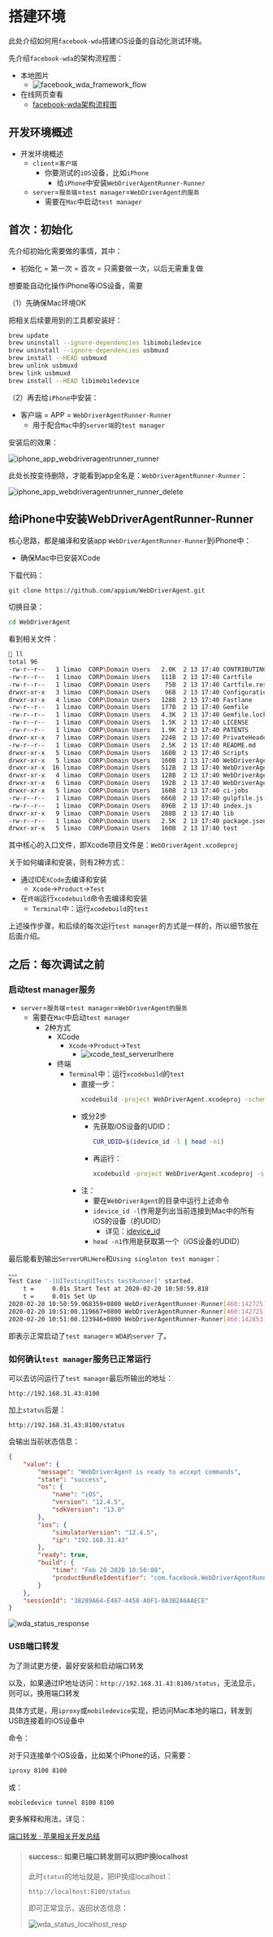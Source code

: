 # 搭建环境

此处介绍如何用`facebook-wda`搭建iOS设备的自动化测试环境。

先介绍`facebook-wda`的架构流程图：

* 本地图片
  * ![facebook_wda_framework_flow](../assets/img/facebook_wda_framework_flow.jpg)
* 在线网页查看
  * [facebook-wda架构流程图](https://www.processon.com/view/link/5eb3689e5653bb07215954bf)

## 开发环境概述

* 开发环境概述
  * `client`=`客户端`
      * 你要测试的`iOS`设备，比如`iPhone`
          * 给`iPhone`中安装`WebDriverAgentRunner-Runner`
  * `server`=`服务端`=`test manager`=`WebDriverAgent的服务`
      * 需要在`Mac`中启动`test manager`

## 首次：初始化

先介绍初始化需要做的事情，其中：

* 初始化 = 第一次 = 首次 = 只需要做一次，以后无需重复做

想要能自动化操作iPhone等iOS设备，需要

（1）先确保Mac环境OK

把相关后续要用到的工具都安装好：

```bash
brew update
brew uninstall --ignore-dependencies libimobiledevice
brew uninstall --ignore-dependencies usbmuxd
brew install --HEAD usbmuxd
brew unlink usbmuxd
brew link usbmuxd
brew install --HEAD libimobiledevice
```

（2）再去给`iPhone`中安装：

* 客户端 = APP = `WebDriverAgentRunner-Runner`
  * 用于配合`Mac`中的`server端`的`test manager`

安装后的效果：

![iphone_app_webdriveragentrunner_runner](../assets/img/iphone_app_webdriveragentrunner_runner.png)

此处长按变待删除，才能看到app全名是：`WebDriverAgentRunner-Runner`：

![iphone_app_webdriveragentrunner_runner_delete](../assets/img/iphone_app_webdriveragentrunner_runner_delete.png)

## 给iPhone中安装WebDriverAgentRunner-Runner

核心思路，都是编译和安装app `WebDriverAgentRunner-Runner`到iPhone中：

* 确保Mac中已安装XCode

下载代码：

```bash
git clone https://github.com/appium/WebDriverAgent.git
```

切换目录：

```bash
cd WebDriverAgent
```

看到相关文件：

```bash
 ll
total 96
-rw-r--r--   1 limao  CORP\Domain Users   2.0K  2 13 17:40 CONTRIBUTING.md
-rw-r--r--   1 limao  CORP\Domain Users   111B  2 13 17:40 Cartfile
-rw-r--r--   1 limao  CORP\Domain Users    75B  2 13 17:40 Cartfile.resolved
drwxr-xr-x   3 limao  CORP\Domain Users    96B  2 13 17:40 Configurations
drwxr-xr-x   4 limao  CORP\Domain Users   128B  2 13 17:40 Fastlane
-rw-r--r--   1 limao  CORP\Domain Users   177B  2 13 17:40 Gemfile
-rw-r--r--   1 limao  CORP\Domain Users   4.3K  2 13 17:40 Gemfile.lock
-rw-r--r--   1 limao  CORP\Domain Users   1.5K  2 13 17:40 LICENSE
-rw-r--r--   1 limao  CORP\Domain Users   1.9K  2 13 17:40 PATENTS
drwxr-xr-x   7 limao  CORP\Domain Users   224B  2 13 17:40 PrivateHeaders
-rw-r--r--   1 limao  CORP\Domain Users   2.5K  2 13 17:40 README.md
drwxr-xr-x   5 limao  CORP\Domain Users   160B  2 13 17:40 Scripts
drwxr-xr-x   5 limao  CORP\Domain Users   160B  2 13 17:40 WebDriverAgent.xcodeproj
drwxr-xr-x  16 limao  CORP\Domain Users   512B  2 13 17:40 WebDriverAgentLib
drwxr-xr-x   4 limao  CORP\Domain Users   128B  2 13 17:40 WebDriverAgentRunner
drwxr-xr-x   6 limao  CORP\Domain Users   192B  2 13 17:40 WebDriverAgentTests
drwxr-xr-x   5 limao  CORP\Domain Users   160B  2 13 17:40 ci-jobs
-rw-r--r--   1 limao  CORP\Domain Users   666B  2 13 17:40 gulpfile.js
-rw-r--r--   1 limao  CORP\Domain Users   896B  2 13 17:40 index.js
drwxr-xr-x   9 limao  CORP\Domain Users   288B  2 13 17:40 lib
-rw-r--r--   1 limao  CORP\Domain Users   2.5K  2 13 17:40 package.json
drwxr-xr-x   5 limao  CORP\Domain Users   160B  2 13 17:40 test
```

其中核心的入口文件，即Xcode项目文件是：`WebDriverAgent.xcodeproj`

关于如何编译和安装，则有2种方式：

* 通过IDE`XCode`去编译和安装
  * `Xcode`->`Product`->`Test`
* 在`终端`运行`xcodebuild`命令去编译和安装
  * `Terminal`中：运行`xcodebuild`的`test`

上述操作步骤，和后续的每次运行`test manager`的方式是一样的，所以细节放在后面介绍。

## 之后：每次调试之前

### 启动test manager服务

* `server`=`服务端`=`test manager`=`WebDriverAgent的服务`
  * 需要在`Mac`中启动`test manager`
    * 2种方式
      * XCode
        * `Xcode`->`Product`->`Test`
          * ![xcode_test_serverurlhere](../assets/img/xcode_test_serverurlhere.jpg)
      * 终端
        * `Terminal`中：运行`xcodebuild`的`test`
          * 直接一步：
            ```bash
            xcodebuild -project WebDriverAgent.xcodeproj -scheme WebDriverAgentRunner -destination "id=`idevice_id -l | head -n1`" test
            ```
          * 或分2步
            * 先获取iOS设备的UDID：
              ```bash
              CUR_UDID=$(idevice_id -l | head -n1)
              ```
            * 再运行：
              ```bash
              xcodebuild -project WebDriverAgent.xcodeproj -scheme WebDriverAgentRunner -destination "id=$CUR_UDID" test
              ```
          * 注：
            * 要在`WebDriverAgent`的目录中运行上述命令
            * `idevice_id -l`作用是列出当前连接到Mac中的所有iOS的设备（的UDID）
              * 详见：[idevice_id](https://book.crifan.com/books/apple_develop_summary/website/desktop/idevice_id.html)
            * `head -n1`作用是获取第一个（iOS设备的UDID）

最后能看到输出`ServerURLHere`和`Using singleton test manager`：

```bash
。。。
Test Case '-[UITestingUITests testRunner]' started.
    t =     0.01s Start Test at 2020-02-20 10:50:59.818
    t =     0.01s Set Up
2020-02-20 10:50:59.968359+0800 WebDriverAgentRunner-Runner[460:142725] Built at Feb 20 2020 10:50:08
2020-02-20 10:51:00.119667+0800 WebDriverAgentRunner-Runner[460:142725] ServerURLHere->http://192.168.31.43:8100<-ServerURLHere
2020-02-20 10:51:00.123946+0800 WebDriverAgentRunner-Runner[460:142853] Using singleton test manager
```

即表示正常启动了`test manager`= `WDA的server` 了。

### 如何确认`test manager`服务已正常运行

可以去访问运行了`test manager`最后所输出的地址：

`http://192.168.31.43:8100`

加上`status`后是：

`http://192.168.31.43:8100/status`

会输出当前状态信息：

```json
{
    "value": {
        "message": "WebDriverAgent is ready to accept commands",
        "state": "success",
        "os": {
            "name": "iOS",
            "version": "12.4.5",
            "sdkVersion": "13.0"
        },
        "ios": {
            "simulatorVersion": "12.4.5",
            "ip": "192.168.31.43"
        },
        "ready": true,
        "build": {
            "time": "Feb 20 2020 10:50:08",
            "productBundleIdentifier": "com.facebook.WebDriverAgentRunner"
        }
    },
    "sessionId": "38289A64-E467-4458-A0F1-8A3B2A6AAECE"
}
```

![wda_status_response](../assets/img/wda_status_response.png)

### USB端口转发

为了测试更方便，最好安装和启动端口转发

以及，如果通过IP地址访问：`http://192.168.31.43:8100/status`，无法显示，则可以，换用端口转发

具体方式是，用`iproxy`或`mobiledevice`实现，把访问Mac本地的端口，转发到USB连接着的iOS设备中

命令：

对于只连接单个iOS设备，比如某个iPhone的话，只需要：

```bash
iproxy 8100 8100
```

或：

```bash
mobiledevice tunnel 8100 8100
```

更多解释和用法，详见：

[端口转发 · 苹果相关开发总结](https://book.crifan.com/books/apple_develop_summary/website/desktop/port_forward.html)

> #### success:: 如果已端口转发则可以把IP换localhost
> 
> 此时`status`的地址就是，把IP换成localhost：
> 
> `http://localhost:8100/status`
> 
> 即可正常显示，返回状态信息：
> 
> ![wda_status_localhost_resp](../assets/img/wda_status_localhost_resp.png)
